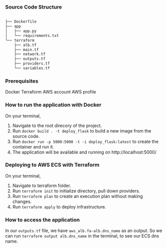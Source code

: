 ### Source Code Structure

```bash

├── Dockerfile
├── app
│   ├── app.py
│   └── requirements.txt           
└── terraform                       
    ├── alb.tf 
    ├── main.tf
    ├── network.tf 
    ├── outputs.tf
    ├── providers.tf  
    └── variables.tf         
```

### Prerequisites
Docker
Terraform
AWS account
AWS profile

### How to run the application with Docker
On your terminal, 
1. Navigate to the root direcory of the project.
2. Run ```docker build . -t deploy_flask``` to build a new image from the source code.
3. Run ```docker run -p 5000:5000 -t -i deploy_flask:latest``` to create the container and run it.
4. The application will be available and running on http://localhost:5000/

### Deploying to AWS ECS with Terraform
On your terminal, 
1. Navigate to terraform folder.
2. Run ```terraform init``` to initialize directory, pull down providers.
3. Run ```terraform plan``` to create an execution plan without making changes.
4. Run ```terraform apply``` to deploy infrastructure.

### How to access the application
In our ```outputs.tf``` file, we have ```aws_alb.fa-alb.dns_name``` as an output.
So we can run ```terraform output alb.dns_name``` in the terminal, to see our ECS dns name.